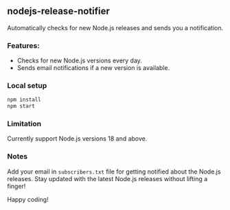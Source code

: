 ## nodejs-release-notifier
Automatically checks for new Node.js releases and sends you a notification.

### Features:
- Checks for new Node.js versions every day.
- Sends email notifications if a new version is available.

### Local setup

```bash
npm install 
npm start
```

### Limitation

Currently support Node.js versions 18 and above. 

### Notes

Add your email in `subscribers.txt` file for getting notified about the Node.js releases.
Stay updated with the latest Node.js releases without lifting a finger!

Happy coding!
